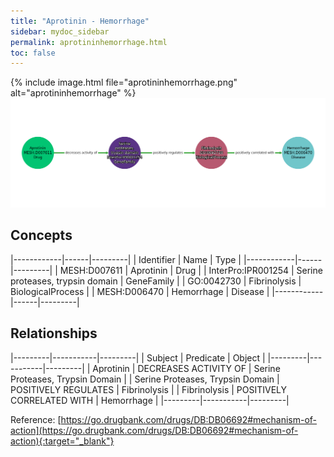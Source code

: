 ```yaml
---
title: "Aprotinin - Hemorrhage"
sidebar: mydoc_sidebar
permalink: aprotininhemorrhage.html
toc: false 
---
```


{% include image.html file="aprotininhemorrhage.png" alt="aprotininhemorrhage" %}![Path Visualization](/images/aprotininhemorrhage.png)

## Concepts

|------------|------|---------|
| Identifier | Name | Type    |
|------------|------|---------|
| MESH:D007611 | Aprotinin | Drug |
| InterPro:IPR001254 | Serine proteases, trypsin domain | GeneFamily |
| GO:0042730 | Fibrinolysis | BiologicalProcess |
| MESH:D006470 | Hemorrhage | Disease |
|------------|------|---------|

## Relationships

|---------|-----------|---------|
| Subject | Predicate | Object  |
|---------|-----------|---------|
| Aprotinin | DECREASES ACTIVITY OF | Serine Proteases, Trypsin Domain |
| Serine Proteases, Trypsin Domain | POSITIVELY REGULATES | Fibrinolysis |
| Fibrinolysis | POSITIVELY CORRELATED WITH | Hemorrhage |
|---------|-----------|---------|

Reference: [https://go.drugbank.com/drugs/DB:DB06692#mechanism-of-action](https://go.drugbank.com/drugs/DB:DB06692#mechanism-of-action){:target="_blank"}